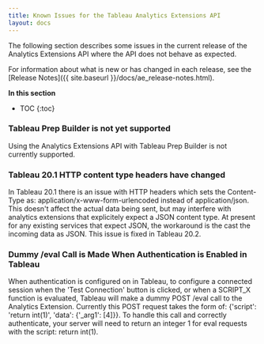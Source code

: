 ```yaml
---
title: Known Issues for the Tableau Analytics Extensions API
layout: docs
--- 
```


The following section describes some issues in the current release of the Analytics Extensions API where the API does not behave as expected.  

For information about what is new or has changed in each release, see the [Release Notes]({{ site.baseurl }}/docs/ae_release-notes.html).

**In this section**

* TOC
{:toc}


### Tableau Prep Builder is not yet supported

Using the Analytics Extensions API with Tableau Prep Builder is not currently supported.

### Tableau 20.1 HTTP content type headers have changed

In Tableau 20.1 there is an issue with HTTP headers which sets the Content-Type as: application/x-www-form-urlencoded instead of application/json. This doesn't affect the actual data being sent, but may interfere with analytics extensions that explicitely expect a JSON content type. At present for any existing services that expect JSON, the workaround is the cast the incoming data as JSON. This issue is fixed in Tableau 20.2.

### Dummy /eval Call is Made When Authentication is Enabled in Tableau

When authentication is configured on in Tableau, to configure a connected session when the 'Test Connection' button is clicked, or when a SCRIPT_X function is evaluated, Tableau will make a dummy POST /eval call to the Analytics Extension.  Currently this POST request takes the form of: {'script': 'return int(1)', 'data': {'_arg1': [4]}}. To handle this call and correctly authenticate, your server will need to return an integer 1 for eval requests with the script: return int(1).
